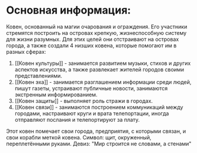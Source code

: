 # Основная информация:
Ковен, основанный на магии очарования и ограждения. Его участники стремятся построить на островах крепкую, жизнеспособную систему для жизни разумных. Для этих целей они отстраивают на островах города, а также создали 4 низших ковена, которые помогают им в разных сферах: 
1. [[Ковен культуры]] - занимается развитием музыки, стихов и других аспектов искусства, а также развлекает жителей городов своими представлениями.
2. [[Ковен эха]] - занимается разглашением информации среди людей, пишут газеты, устраивают публичные новости, занимаются экстренным информированием.
3. [[Ковен защиты]] - выполняет роль стражи в городах.
4. [[Ковен связи]] - занимаются построением коммуникаций между городами, настраивают круги и врата телепортации, иногда отправляют послания и телепортируют за плату.

Этот ковен помечает свои города, предприятия, с которыми связан, и свои корабли меткой ковена.
Символ: щит, окруженный, переплетёнными руками.
Девиз: "Мир строится не словами, а стенами"
